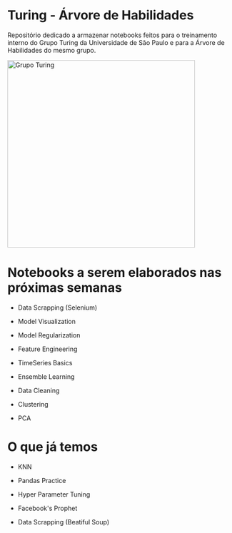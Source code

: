 # Turing - Árvore de Habilidades
Repositório dedicado a armazenar notebooks feitos para o treinamento interno do Grupo Turing da Universidade de São Paulo e para a Árvore de Habilidades do mesmo grupo.


<img src="https://www.politecnicos.com.br/img/075.jpg" alt="Grupo Turing" height="420" width="420">


# Notebooks a serem elaborados nas próximas semanas

* Data Scrapping (Selenium)

* Model Visualization

* Model Regularization

* Feature Engineering 

* TimeSeries Basics 

* Ensemble Learning 

* Data Cleaning

* Clustering 

* PCA 


# O que já temos 

* KNN

* Pandas Practice 

* Hyper Parameter Tuning 

* Facebook's Prophet

* Data Scrapping (Beatiful Soup)
